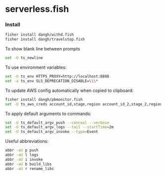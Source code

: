 # serverless.fish

### Install

```sh
fisher install dangh/withd.fish
fisher install dangh/travelstop.fish
```

To show blank line between prompts

```sh
set -U ts_newline
```

To use environment variables:

```sh
set -U ts_env HTTPS_PROXY=http://localhost:8888
set -a ts_env SLS_DEPRECATION_DISABLE=\\\*
```

To update AWS config automatically when copied to clipboard:

```sh
fisher install dangh/pbmonitor.fish
set -U ts_aws_creds account_id,stage,region account_id_2,stage_2,region_2
```

To apply default arguments to commands:

```sh
set -U ts_default_argv_push --conceal --verbose
set -U ts_default_argv_logs --tail --startTime=2m
set -U ts_default_argv_invoke --type=Event
```

Useful abbreviations:

```sh
abbr -aU p push
abbr -aU l logs
abbr -aU i invoke
abbr -aU b build_libs
abbr -aU r rename_libs
```
